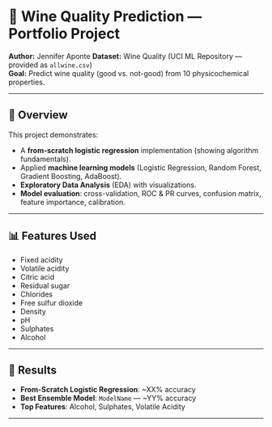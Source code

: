 # 🍷 Wine Quality Prediction — Portfolio Project

**Author:** Jennifer Aponte
**Dataset:** Wine Quality (UCI ML Repository — provided as `allwine.csv`)  
**Goal:** Predict wine quality (good vs. not-good) from 10 physicochemical properties.

---

## 📌 Overview
This project demonstrates:
- A **from-scratch logistic regression** implementation (showing algorithm fundamentals).
- Applied **machine learning models** (Logistic Regression, Random Forest, Gradient Boosting, AdaBoost).
- **Exploratory Data Analysis** (EDA) with visualizations.
- **Model evaluation**: cross-validation, ROC & PR curves, confusion matrix, feature importance, calibration.

---

## 📊 Features Used
- Fixed acidity
- Volatile acidity
- Citric acid
- Residual sugar
- Chlorides
- Free sulfur dioxide
- Density
- pH
- Sulphates
- Alcohol

---

## 🚀 Results
- **From-Scratch Logistic Regression**: ~XX% accuracy
- **Best Ensemble Model**: `ModelName` — ~YY% accuracy
- **Top Features**: Alcohol, Sulphates, Volatile Acidity

---
